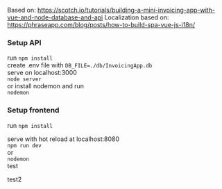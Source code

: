 Based on:
https://scotch.io/tutorials/building-a-mini-invoicing-app-with-vue-and-node-database-and-api
Localization based on: 
https://phraseapp.com/blog/posts/how-to-build-spa-vue-js-i18n/

### Setup API
run `npm install`  
create .env file with `DB_FILE=./db/InvoicingApp.db`  
serve on localhost:3000  
`node server`  
or install nodemon and run  
 `nodemon`  
   
 
 ### Setup frontend
 run `npm install`
 
 serve with hot reload at localhost:8080  
 `npm run dev`  
 or  
 `nodemon`  
 test
 
 test2